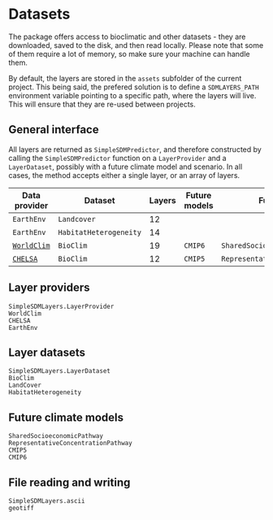 # Datasets

The package offers access to bioclimatic and other datasets - they are
downloaded, saved to the disk, and then read locally. Please note that some of
them require a lot of memory, so make sure your machine can handle them.

By default, the layers are stored in the `assets` subfolder of the current
project. This being said, the prefered solution is to define a `SDMLAYERS_PATH`
environment variable pointing to a specific path, where the layers will live.
This will ensure that they are re-used between projects.

## General interface

All layers are returned as `SimpleSDMPredictor`, and therefore constructed by
calling the `SimpleSDMPredictor` function on a `LayerProvider` and a
`LayerDataset`, possibly with a future climate model and scenario. In all cases,
the method accepts either a single layer, or an array of layers.

| Data provider                    | Dataset                | Layers | Future models | Future scenarios                     |
| -------------------------------- | ---------------------- | ------ | ------------- | ------------------------------------ |
| `EarthEnv`                       | `Landcover`            | 12     |               |                                      |
| `EarthEnv`                       | `HabitatHeterogeneity` | 14     |               |                                      |
| [`WorldClim`][worldclim-current] | `BioClim`              | 19     | `CMIP6`       | `SharedSocioeconomicPathway`         |
| [`CHELSA`][chelsa-bioclim]       | `BioClim`              | 12     | `CMIP5`       | `RepresentativeConcentrationPathway` |
 
[earthenv-landcover]: http://www.earthenv.org/landcover
[earthenv-texture]: http://www.earthenv.org/texture
[worldclim-current]: https://www.worldclim.org/data/worldclim21.html
[chelsa-bioclim]: http://chelsa-climate.org/

## Layer providers

```@docs
SimpleSDMLayers.LayerProvider
WorldClim
CHELSA
EarthEnv
```

## Layer datasets

```@docs
SimpleSDMLayers.LayerDataset
BioClim
LandCover
HabitatHeterogeneity
```

## Future climate models

```@docs
SharedSocioeconomicPathway
RepresentativeConcentrationPathway
CMIP5
CMIP6
```

## File reading and writing

```@docs
SimpleSDMLayers.ascii
geotiff
```